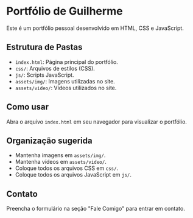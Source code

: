 # Portfólio de Guilherme

Este é um portfólio pessoal desenvolvido em HTML, CSS e JavaScript.

## Estrutura de Pastas

- `index.html`: Página principal do portfólio.
- `css/`: Arquivos de estilos (CSS).
- `js/`: Scripts JavaScript.
- `assets/img/`: Imagens utilizadas no site.
- `assets/video/`: Vídeos utilizados no site.

## Como usar

Abra o arquivo `index.html` em seu navegador para visualizar o portfólio.

## Organização sugerida

- Mantenha imagens em `assets/img/`.
- Mantenha vídeos em `assets/video/`.
- Coloque todos os arquivos CSS em `css/`.
- Coloque todos os arquivos JavaScript em `js/`.

## Contato

Preencha o formulário na seção "Fale Comigo" para entrar em contato.
